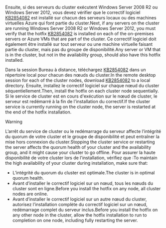 <span data-ttu-id="679cf-101">Ensuite, si des serveurs du cluster exécutent Windows Server 2008 R2 ou Windows Server 2012, vous devez vérifier que le correctif logiciel [KB2854082](http://support.microsoft.com/kb/2854082) est installé sur chacun des serveurs locaux ou des machines virtuelles Azure qui font partie du cluster.</span><span class="sxs-lookup"><span data-stu-id="679cf-101">Next, if any servers on the cluster are running Windows Server 2008 R2 or Windows Server 2012, you must verify that the hotfix [KB2854082](http://support.microsoft.com/kb/2854082) is installed on each of the on-premises servers or Azure VMs that are part of the cluster.</span></span> <span data-ttu-id="679cf-102">Ce correctif logiciel doit également être installé sur tout serveur ou une machine virtuelle faisant partie du cluster, mais pas du groupe de disponibilité.</span><span class="sxs-lookup"><span data-stu-id="679cf-102">Any server or VM that is in the cluster, but not in the availability group, should also have this hotfix installed.</span></span>

<span data-ttu-id="679cf-103">Dans la session Bureau à distance, téléchargez [KB2854082](http://support.microsoft.com/kb/2854082) dans un répertoire local pour chacun des nœuds du cluster.</span><span class="sxs-lookup"><span data-stu-id="679cf-103">In the remote desktop session for each of the cluster nodes, download [KB2854082](http://support.microsoft.com/kb/2854082) to a local directory.</span></span> <span data-ttu-id="679cf-104">Ensuite, installez le correctif logiciel sur chaque nœud du cluster séquentiellement.</span><span class="sxs-lookup"><span data-stu-id="679cf-104">Then, install the hotfix on each cluster node sequentially.</span></span> <span data-ttu-id="679cf-105">Si le service de cluster est en cours d'exécution sur le nœud de cluster, le serveur est redémarré à la fin de l'installation du correctif.</span><span class="sxs-lookup"><span data-stu-id="679cf-105">If the cluster service is currently running on the cluster node, the server is restarted at the end of the hotfix installation.</span></span>

> [!WARNING]
> <span data-ttu-id="679cf-106">L’arrêt du service de cluster ou le redémarrage du serveur affecte l’intégrité du quorum de votre cluster et le groupe de disponibilité et peut entraîner la mise hors connexion du cluster.</span><span class="sxs-lookup"><span data-stu-id="679cf-106">Stopping the cluster service or restarting the server affects the quorum health of your cluster and the availability group, and it might cause your cluster to go offline.</span></span> <span data-ttu-id="679cf-107">Pour assurer la haute disponibilité de votre cluster lors de l'installation, vérifiez que :</span><span class="sxs-lookup"><span data-stu-id="679cf-107">To maintain the high availability of your cluster during installation, make sure that:</span></span>
> 
> * <span data-ttu-id="679cf-108">L’intégrité du quorum du cluster est optimale.</span><span class="sxs-lookup"><span data-stu-id="679cf-108">The cluster is in optimal quorum health.</span></span> 
> * <span data-ttu-id="679cf-109">Avant d’installer le correctif logiciel sur un nœud, tous les nœuds du cluster sont en ligne.</span><span class="sxs-lookup"><span data-stu-id="679cf-109">Before you install the hotfix on any node, all cluster nodes are online.</span></span>
> * <span data-ttu-id="679cf-110">Avant d’installer le correctif logiciel sur un autre nœud du cluster, autorisez l’installation complète du correctif logiciel sur un nœud, redémarrage complet du serveur inclus.</span><span class="sxs-lookup"><span data-stu-id="679cf-110">Before you install the hotfix on any other node in the cluster, allow the hotfix installation to run to completion on one node, including fully restarting the server.</span></span>
> 
> 

